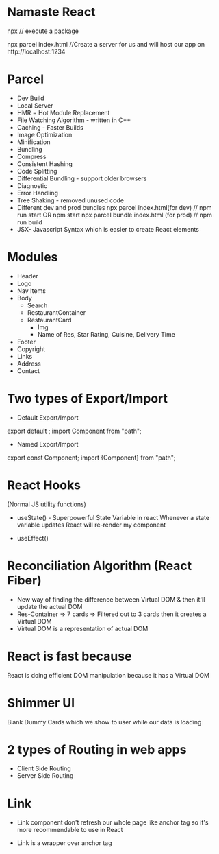 # Namaste React

npx // execute a package

npx parcel index.html
//Create a server for us and will host our app on http://localhost:1234


# Parcel

- Dev Build
- Local Server
- HMR = Hot Module Replacement
- File Watching Algorithm - written in C++
- Caching - Faster Builds
- Image Optimization
- Minification
- Bundling
- Compress
- Consistent Hashing
- Code Splitting
- Differential Bundling - support older browsers
- Diagnostic
- Error Handling
- Tree Shaking - removed unused code
- Different dev and prod bundles
    npx parcel index.html(for dev) // npm run start OR npm start
    npx parcel bundle index.html (for prod) // npm run build
- JSX- Javascript Syntax which is easier to create React elements


# Modules

 - Header
  - Logo
  - Nav Items
- Body
  - Search
   - RestaurantContainer
    - RestaurantCard
       - Img
       - Name of Res, Star Rating, Cuisine, Delivery Time
 - Footer
  - Copyright
  - Links
  - Address
  - Contact


# Two types of Export/Import

 - Default Export/Import

 export default <name of variable>;
 import Component from "path";

 - Named Export/Import

 export const Component;
 import {Component} from "path";


# React Hooks
(Normal JS utility functions)
- useState() - Superpowerful State Variable in react
Whenever a state variable updates React will re-render my component

- useEffect()

# Reconciliation Algorithm (React Fiber)
- New way of finding the difference between Virtual DOM & then it'll update the actual DOM
- Res-Container => 7 cards => Filtered out to 3 cards then it creates a Virtual DOM
- Virtual DOM is a representation of actual DOM

# React is fast because
React is doing efficient DOM manipulation because it has a Virtual DOM

# Shimmer UI
Blank Dummy Cards which we show to user while our data is loading

# 2 types of Routing in web apps
- Client Side Routing
- Server Side Routing

# Link 
- Link component don't refresh our whole page like anchor tag so it's more recommendable to use in React

- Link is a wrapper over anchor tag